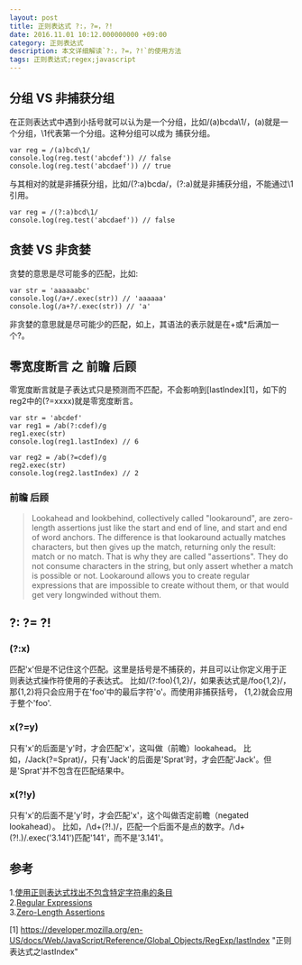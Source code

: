 ```yaml
---
layout: post
title: 正则表达式 ?:，?=，?!
date: 2016.11.01 10:12.000000000 +09:00
category: 正则表达式
description: 本文详细解读`?:，?=，?!`的使用方法
tags: 正则表达式;regex;javascript
---
```


## 分组 VS 非捕获分组

在正则表达式中遇到小括号就可以认为是一个分组，比如/(a)bcda\1/，(a)就是一个分组，\1代表第一个分组。这种分组可以成为
捕获分组。

```
var reg = /(a)bcd\1/
console.log(reg.test('abcdef')) // false
console.log(reg.test('abcdaef')) // true
```

与其相对的就是非捕获分组，比如/(?:a)bcda/，(?:a)就是非捕获分组，不能通过\1引用。

```
var reg = /(?:a)bcd\1/
console.log(reg.test('abcdaef')) // false
```

## 贪婪 VS 非贪婪

贪婪的意思是尽可能多的匹配，比如:

```
var str = 'aaaaaabc'
console.log(/a+/.exec(str)) // 'aaaaaa'
console.log(/a+?/.exec(str)) // 'a'
```
非贪婪的意思就是尽可能少的匹配，如上，其语法的表示就是在+或*后满加一个?。

## 零宽度断言 之 前瞻 后顾

零宽度断言就是子表达式只是预测而不匹配，不会影响到[lastIndex][1]，如下的reg2中的(?=xxxx)就是零宽度断言。

```
var str = 'abcdef'
var reg1 = /ab(?:cdef)/g
reg1.exec(str)
console.log(reg1.lastIndex) // 6

var reg2 = /ab(?=cdef)/g
reg2.exec(str)
console.log(reg2.lastIndex) // 2
```

### 前瞻 后顾

> Lookahead and lookbehind, collectively called "lookaround", are zero-length assertions just like
> the start and end of line, and start and end of word anchors.
> The difference is that lookaround actually matches characters, but then gives up the match,
> returning only the result: match or no match. That is why they are called "assertions".
> They do not consume characters in the string, but only assert whether a match is possible or not. Lookaround allows you to create regular expressions that are impossible to create without them, 
> or that would get very longwinded without them.

## ?: ?= ?!

### (?:x)

匹配'x'但是不记住这个匹配。这里是括号是不捕获的，并且可以让你定义用于正则表达式操作符使用的子表达式。
比如/(?:foo){1,2}/，如果表达式是/foo{1,2}/，那{1,2}将只会应用于在'foo'中的最后字符'o'。而使用非捕获括号，
{1,2}就会应用于整个'foo'.

### x(?=y)

只有'x'的后面是'y'时，才会匹配'x'，这叫做（前瞻）lookahead。
比如，/Jack(?=Sprat)/，只有'Jack'的后面是'Sprat'时，才会匹配'Jack'。但是'Sprat'并不包含在匹配结果中。

### x(?!y)

只有'x'的后面不是'y'时，才会匹配'x'，这个叫做否定前瞻（negated lookahead）。
比如，/\d+(?!\.)/，匹配一个后面不是点的数字。/\d+(?!\.)/.exec('3.141')匹配'141'，而不是'3.141'。

## 参考

1.[使用正则表达式找出不包含特定字符串的条目](http://www.imkevinyang.com/2009/08/%E4%BD%BF%E7%94%A8%E6%AD%A3%E5%88%99%E8%A1%A8%E8%BE%BE%E5%BC%8F%E6%89%BE%E5%87%BA%E4%B8%8D%E5%8C%85%E5%90%AB%E7%89%B9%E5%AE%9A%E5%AD%97%E7%AC%A6%E4%B8%B2%E7%9A%84%E6%9D%A1%E7%9B%AE.html) <br/>
2.[Regular Expressions](https://developer.mozilla.org/en/docs/Web/JavaScript/Guide/Regular_Expressions)<br/>
3.[Zero-Length Assertions](http://www.regular-expressions.info/lookaround.html)

[1] https://developer.mozilla.org/en-US/docs/Web/JavaScript/Reference/Global_Objects/RegExp/lastIndex "正则表达式之lastIndex"

